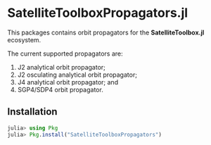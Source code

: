 SatelliteToolboxPropagators.jl
==============================

This packages contains orbit propagators for the **SatelliteToolbox.jl** ecosystem.

The current supported propagators are:

1. J2 analytical orbit propagator;
2. J2 osculating analytical orbit propagator;
3. J4 analytical orbit propagator; and
4. SGP4/SDP4 orbit propagator.

## Installation

```julia
julia> using Pkg
julia> Pkg.install("SatelliteToolboxPropagators")
```
